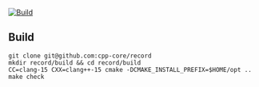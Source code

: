 [![Build](https://github.com/cpp-core/record/actions/workflows/build.yaml/badge.svg)](https://github.com/cpp-core/record/actions/workflows/build.yaml)

## Build

    git clone git@github.com:cpp-core/record
    mkdir record/build && cd record/build
    CC=clang-15 CXX=clang++-15 cmake -DCMAKE_INSTALL_PREFIX=$HOME/opt ..
    make check
